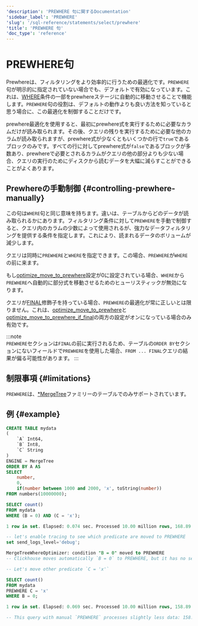 ```yaml
---
'description': 'PREWHERE 句に関するDocumentation'
'sidebar_label': 'PREWHERE'
'slug': '/sql-reference/statements/select/prewhere'
'title': 'PREWHERE 句'
'doc_type': 'reference'
---
```



# PREWHERE句

Prewhereは、フィルタリングをより効率的に行うための最適化です。`PREWHERE`句が明示的に指定されていない場合でも、デフォルトで有効になっています。これは、[WHERE](../../../sql-reference/statements/select/where.md)条件の一部をprewhereステージに自動的に移動させることで機能します。`PREWHERE`句の役割は、デフォルトの動作よりも良い方法を知っていると思う場合に、この最適化を制御することだけです。

prewhere最適化を使用すると、最初にprewhere式を実行するために必要なカラムだけが読み取られます。その後、クエリの残りを実行するために必要な他のカラムが読み取られますが、prewhere式が少なくともいくつかの行で`true`であるブロックのみです。すべての行に対してprewhere式が`false`であるブロックが多数あり、prewhereで必要とされるカラムがクエリの他の部分よりも少ない場合、クエリの実行のためにディスクから読むデータを大幅に減らすことができることがよくあります。

## Prewhereの手動制御 {#controlling-prewhere-manually}

この句は`WHERE`句と同じ意味を持ちます。違いは、テーブルからどのデータが読み取られるかにあります。フィルタリング条件に対して`PREWHERE`を手動で制御すると、クエリ内のカラムの少数によって使用されるが、強力なデータフィルタリングを提供する条件を指定します。これにより、読まれるデータのボリュームが減少します。

クエリは同時に`PREWHERE`と`WHERE`を指定できます。この場合、`PREWHERE`が`WHERE`の前に来ます。

もし[optimize_move_to_prewhere](../../../operations/settings/settings.md#optimize_move_to_prewhere)設定が0に設定されている場合、`WHERE`から`PREWHERE`へ自動的に部分式を移動させるためのヒューリスティックが無効になります。

クエリが[FINAL](/sql-reference/statements/select/from#final-modifier)修飾子を持っている場合、`PREWHERE`の最適化が常に正しいとは限りません。これは、[optimize_move_to_prewhere](../../../operations/settings/settings.md#optimize_move_to_prewhere)と[optimize_move_to_prewhere_if_final](../../../operations/settings/settings.md#optimize_move_to_prewhere_if_final)の両方の設定がオンになっている場合のみ有効です。

:::note    
`PREWHERE`セクションは`FINAL`の前に実行されるため、テーブルの`ORDER BY`セクションにないフィールドで`PREWHERE`を使用した場合、`FROM ... FINAL`クエリの結果が偏る可能性があります。
:::

## 制限事項 {#limitations}

`PREWHERE`は、[*MergeTree](../../../engines/table-engines/mergetree-family/index.md)ファミリーのテーブルでのみサポートされています。

## 例 {#example}

```sql
CREATE TABLE mydata
(
    `A` Int64,
    `B` Int8,
    `C` String
)
ENGINE = MergeTree
ORDER BY A AS
SELECT
    number,
    0,
    if(number between 1000 and 2000, 'x', toString(number))
FROM numbers(10000000);

SELECT count()
FROM mydata
WHERE (B = 0) AND (C = 'x');

1 row in set. Elapsed: 0.074 sec. Processed 10.00 million rows, 168.89 MB (134.98 million rows/s., 2.28 GB/s.)

-- let's enable tracing to see which predicate are moved to PREWHERE
set send_logs_level='debug';

MergeTreeWhereOptimizer: condition "B = 0" moved to PREWHERE  
-- Clickhouse moves automatically `B = 0` to PREWHERE, but it has no sense because B is always 0.

-- Let's move other predicate `C = 'x'` 

SELECT count()
FROM mydata
PREWHERE C = 'x'
WHERE B = 0;

1 row in set. Elapsed: 0.069 sec. Processed 10.00 million rows, 158.89 MB (144.90 million rows/s., 2.30 GB/s.)

-- This query with manual `PREWHERE` processes slightly less data: 158.89 MB VS 168.89 MB
```
